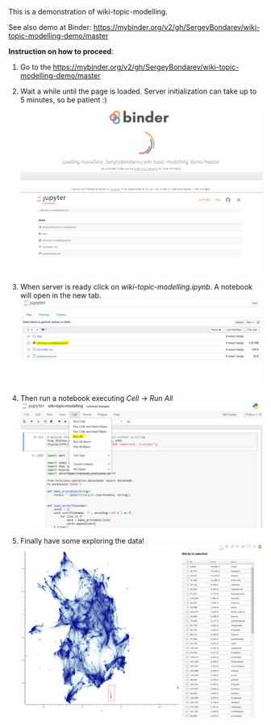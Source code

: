 This is a demonstration of wiki-topic-modelling.

See also demo at Binder: https://mybinder.org/v2/gh/SergeyBondarev/wiki-topic-modelling-demo/master

**Instruction on how to proceed**:

1. Go to the https://mybinder.org/v2/gh/SergeyBondarev/wiki-topic-modelling-demo/master

2. Wait a while until the page is loaded. Server initialization can take up to 5 minutes, so be patient :)  ![Alt](./data/images/binder.PNG "page loading")

3. When server is ready click on *wiki-topic-modelling.ipynb*. A notebook will open in the new tab.   ![Alt](./data/images/wiki-topic-modelling.PNG "notebook loaded")

4. Then run a notebook executing *Cell -> Run All* ![Alt](./data/images/run-notebook.PNG "run notebook")

5. Finally have some exploring the data! ![Alt](./data/images/clustering-result.PNG "wiki clustering")